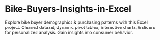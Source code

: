 # Bike-Buyers-Insights-in-Excel
Explore bike buyer demographics &amp; purchasing patterns with this Excel project. Cleaned dataset, dynamic pivot tables, interactive charts, &amp; slicers for personalized analysis. Gain insights into consumer behavior.

